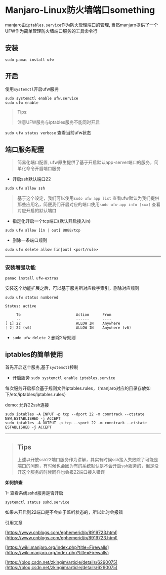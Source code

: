 # Manjaro-Linux防火墙端口something

manjaro由`iptables.service`作为防火管理端口的管理, 当然manjaro提供了一个UFW作为简单管理防火墙端口服务的工具命令行

## 安装

`sudo pamac install ufw`

## 开启

使用`systemctl`开启ufw服务

```shell
sudo systemctl enable ufw.service
sudo ufw enable
```

> Tips:
> 
> 注意UFW服务与iptables服务不能同时开启

`sudo ufw status verbose` 查看当前ufw状态

## 端口服务配置

> 简易化端口配置,  ufw原生提供了基于开启默认app-server端口的服务，简单化命令开启端口服务

* 开启ssh默认端口22

`sudo ufw allow ssh`

> 基于这个设定，我们可以使用`sudo ufw app list` 查看ufw默认为我们提供那些应用名，简便我们开启对应的端口使用`sudo ufw app info [xxx]` 查看对应开启的默认端口

* 指定化开启一个tcp端口(默认开启接入in)

`sudo ufw allow [in | out] 8888/tcp` 

* 删除一条端口规则

`sudo ufw delete allow [in|out] <port/rule>`

----------------

### 安装增强功能

`pamac install ufw-extras`

安装这个功能扩展之后，可以基于服务所对应数字索引，删除对应规则

`sudo ufw status numbered`

```
Status: active

     To                         Action      From
     --                         ------      ----
[ 1] 22                         ALLOW IN    Anywhere                  
[ 2] 22 (v6)                    ALLOW IN    Anywhere (v6)
```

* `sudo ufw delete 2` 删除2号规则

## iptables的简单使用

首先开启这个服务,基于`systemctl`控制

* 开启服务 `sudo systemctl enable iptables.service`

每次服务开启都会基于规则文件iptables.rules，（manjaro对应的目录存放如下/etc/iptables/iptables.rules）

demo: 允许22ssh连接

```shell
sudo iptables -A INPUT -p tcp --dport 22 -m conntrack --ctstate NEW,ESTABLISHED -j ACCEPT
sudo iptables -A OUTPUT -p tcp --sport 22 -m conntrack --ctstate ESTABLISHED -j ACCEPT
```

------------------

> ## Tips
> 
> 上述以开放ssh22端口服务作为讲解，其实有时候ssh接入失败除了可能是端口的问题，有时候也会因为有的系统默认是不会开启ssh服务的，但是没开这个服务的时候同样也会报22端口接入错误

**如何排查**

1- 查看系统sshd服务是否开启

`systemctl status sshd.service`

如果未开启则22端口是不会处于监听状态的，所以此时会报错

引用文章

[https://www.cnblogs.com/ephemerid/p/8919723.html](https://www.cnblogs.com/ephemerid/p/8919723.html)

[https://wiki.manjaro.org/index.php?title=Firewalls](https://wiki.manjaro.org/index.php?title=Firewalls)

[https://blog.csdn.net/zkingjm/article/details/6290075](https://blog.csdn.net/zkingjm/article/details/6290075)
